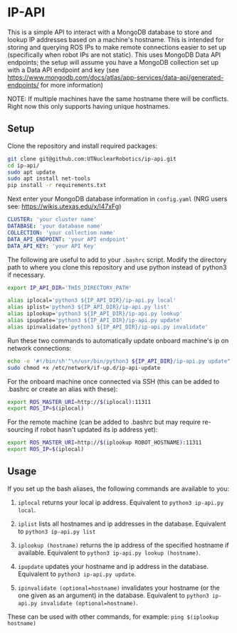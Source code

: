 # IP-API

This is a simple API to interact with a MongoDB database to store and lookup IP addresses based on a machine's hostname. This is intended for storing and querying ROS IPs to make remote connections easier to set up (specifically when robot IPs are not static). This uses MongoDB Data API endpoints; the setup will assume you have a MongoDB collection set up with a Data API endpoint and key (see https://www.mongodb.com/docs/atlas/app-services/data-api/generated-endpoints/ for more information)

NOTE: If multiple machines have the same hostname there will be conflicts. Right now this only supports having unique hostnames.

## Setup

Clone the repository and install required packages:

```bash
git clone git@github.com:UTNuclearRobotics/ip-api.git
cd ip-api/
sudo apt update
sudo apt install net-tools
pip install -r requirements.txt
```

Next enter your MongoDB database information in `config.yaml` (NRG users see: https://wikis.utexas.edu/x/l47xFg)

```yaml
CLUSTER: 'your cluster name'
DATABASE: 'your database name'
COLLECTION: 'your collection name'
DATA_API_ENDPOINT: 'your API endpoint'
DATA_API_KEY: 'your API Key'
```

The following are useful to add to your `.bashrc` script. Modify the directory path to where you clone this repository and use python instead of python3 if necessary.

```bash
export IP_API_DIR='THIS_DIRECTORY_PATH'

alias iplocal='python3 ${IP_API_DIR}/ip-api.py local'
alias iplist='python3 ${IP_API_DIR}/ip-api.py list'
alias iplookup='python3 ${IP_API_DIR}/ip-api.py lookup'
alias ipupdate='python3 ${IP_API_DIR}/ip-api.py update'
alias ipinvalidate='python3 ${IP_API_DIR}/ip-api.py invalidate'
```

Run these two commands to automatically update onboard machine's ip on network connections:
```bash
echo -e '#!/bin/sh'"\n/usr/bin/python3 ${IP_API_DIR}/ip-api.py update" | sudo tee /etc/network/if-up.d/ip-api-update
sudo chmod +x /etc/network/if-up.d/ip-api-update
```

For the onboard machine once connected via SSH (this can be added to .bashrc or create an alias with these):
```bash
export ROS_MASTER_URI=http://$(iplocal):11311
export ROS_IP=$(iplocal)
```

For the remote machine (can be added to .bashrc but may require re-sourcing if robot hasn't updated its ip address yet):
```bash
export ROS_MASTER_URI=http://$(iplookup ROBOT_HOSTNAME):11311
export ROS_IP=$(iplocal)
```

## Usage
If you set up the bash aliases, the following commands are available to you:

1. `iplocal` returns your local ip address. Equivalent to `python3 ip-api.py local`.

2. `iplist` lists all hostnames and ip addresses in the database. Equivalent to `python3 ip-api.py list`

3. `iplookup (hostname)` returns the ip address of the specified hostname if available. Equivalent to `python3 ip-api.py lookup (hostname)`.

4. `ipupdate` updates your hostname and ip address in the database. Equivalent to `python3 ip-api.py update`.

5. `ipinvalidate (optional=hostname)` invalidates your hostname (or the one given as an argument) in the database. Equivalent to `python3 ip-api.py invalidate (optional=hostname)`.

These can be used with other commands, for example:
`ping $(iplookup hostname)`
